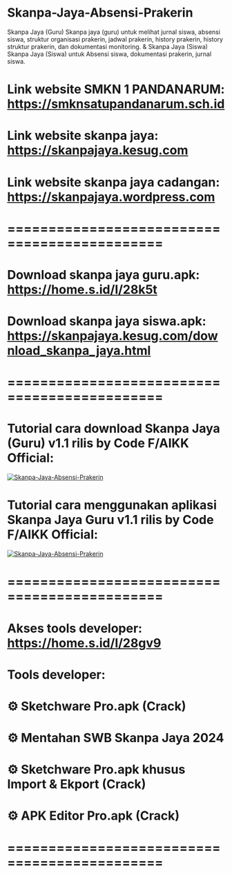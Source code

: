 # Skanpa-Jaya-Absensi-Prakerin
Skanpa Jaya (Guru) Skanpa jaya (guru) untuk melihat jurnal siswa, absensi siswa, struktur organisasi prakerin, jadwal prakerin, history prakerin, history struktur prakerin, dan dokumentasi monitoring. &amp; Skanpa Jaya (Siswa) Skanpa Jaya (Siswa) untuk Absensi siswa, dokumentasi prakerin, jurnal siswa.

# Link website SMKN 1 PANDANARUM: https://smknsatupandanarum.sch.id
# Link website skanpa jaya: https://skanpajaya.kesug.com
# Link website skanpa jaya cadangan: https://skanpajaya.wordpress.com
# =============================================
# Download skanpa jaya guru.apk: https://home.s.id/l/28k5t
# Download skanpa jaya siswa.apk: https://skanpajaya.kesug.com/download_skanpa_jaya.html
# =============================================
# Tutorial cara download Skanpa Jaya (Guru) v1.1 rilis by Code F/AIKK Official:
[![Skanpa-Jaya-Absensi-Prakerin](https://img.youtube.com/vi/kAvVL3Jd8Yo/0.jpg)](https://www.youtube.com/watch?v=kAvVL3Jd8Yo)

# Tutorial cara menggunakan aplikasi Skanpa Jaya Guru v1.1 rilis by Code F/AIKK Official:
[![Skanpa-Jaya-Absensi-Prakerin](https://img.youtube.com/vi/cdznolg4HGM/0.jpg)](https://www.youtube.com/watch?v=cdznolg4HGM)
# =============================================
# Akses tools developer: https://home.s.id/l/28gv9

# Tools developer:
# ⚙️ Sketchware Pro.apk (Crack)
# ⚙️ Mentahan SWB Skanpa Jaya 2024
# ⚙️ Sketchware Pro.apk khusus Import & Ekport (Crack)
# ⚙️ APK Editor Pro.apk (Crack)
# =============================================
